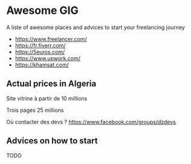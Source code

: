# Awesome GIG

A liste of awesome places and advices to start your freelancing journey

- https://www.freelancer.com/
- https://fr.fiverr.com/
- https://5euros.com/
- https://www.upwork.com/
- https://khamsat.com/

## Actual prices in Algeria

Site vitrine à partir de 10 millions

Trois pages 25 millions

Où contacter des devs ? https://www.facebook.com/groups/dzdevs

## Advices on how to start

TODO
